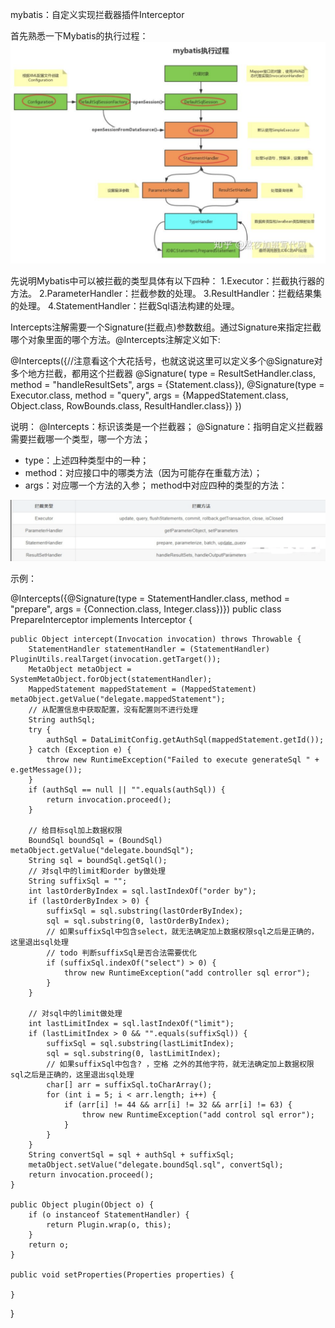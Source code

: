 mybatis：自定义实现拦截器插件Interceptor

首先熟悉一下Mybatis的执行过程：
![image](https://github.com/zhangping3211/cloudevent/blob/main/img/myibatis_process.png)

先说明Mybatis中可以被拦截的类型具体有以下四种：
1.Executor：拦截执行器的方法。
2.ParameterHandler：拦截参数的处理。
3.ResultHandler：拦截结果集的处理。
4.StatementHandler：拦截Sql语法构建的处理。

Intercepts注解需要一个Signature(拦截点)参数数组。通过Signature来指定拦截哪个对象里面的哪个方法。@Intercepts注解定义如下:

@Intercepts({//注意看这个大花括号，也就这说这里可以定义多个@Signature对多个地方拦截，都用这个拦截器
@Signature(
type = ResultSetHandler.class,
method = "handleResultSets",
args = {Statement.class}),
@Signature(type = Executor.class,
method = "query",
args = {MappedStatement.class, Object.class, RowBounds.class, ResultHandler.class})
})

说明：
@Intercepts：标识该类是一个拦截器；
@Signature：指明自定义拦截器需要拦截哪一个类型，哪一个方法；
- type：上述四种类型中的一种；
- method：对应接口中的哪类方法（因为可能存在重载方法）；
- args：对应哪一个方法的入参；
  method中对应四种的类型的方法：

![img](https://github.com/zhangping3211/cloudevent/raw/main/img/method4.png)

示例：

@Intercepts({@Signature(type = StatementHandler.class, method = "prepare", args = {Connection.class, Integer.class})})
public class PrepareInterceptor implements Interceptor {

    public Object intercept(Invocation invocation) throws Throwable {
        StatementHandler statementHandler = (StatementHandler) PluginUtils.realTarget(invocation.getTarget());
        MetaObject metaObject = SystemMetaObject.forObject(statementHandler);
        MappedStatement mappedStatement = (MappedStatement) metaObject.getValue("delegate.mappedStatement");
        // 从配置信息中获取配置，没有配置则不进行处理
        String authSql;
        try {
            authSql = DataLimitConfig.getAuthSql(mappedStatement.getId());
        } catch (Exception e) {
            throw new RuntimeException("Failed to execute generateSql " + e.getMessage());
        }
        if (authSql == null || "".equals(authSql)) {
            return invocation.proceed();
        }

        // 给目标sql加上数据权限
        BoundSql boundSql = (BoundSql) metaObject.getValue("delegate.boundSql");
        String sql = boundSql.getSql();
        // 对sql中的limit和order by做处理
        String suffixSql = "";
        int lastOrderByIndex = sql.lastIndexOf("order by");
        if (lastOrderByIndex > 0) {
            suffixSql = sql.substring(lastOrderByIndex);
            sql = sql.substring(0, lastOrderByIndex);
            // 如果suffixSql中包含select，就无法确定加上数据权限sql之后是正确的，这里退出sql处理
            // todo 判断suffixSql是否合法需要优化
            if (suffixSql.indexOf("select") > 0) {
                throw new RuntimeException("add controller sql error");
            }
        }

        // 对sql中的limit做处理
        int lastLimitIndex = sql.lastIndexOf("limit");
        if (lastLimitIndex > 0 && "".equals(suffixSql)) {
            suffixSql = sql.substring(lastLimitIndex);
            sql = sql.substring(0, lastLimitIndex);
            // 如果suffixSql中包含? ，空格 之外的其他字符，就无法确定加上数据权限sql之后是正确的，这里退出sql处理
            char[] arr = suffixSql.toCharArray();
            for (int i = 5; i < arr.length; i++) {
                if (arr[i] != 44 && arr[i] != 32 && arr[i] != 63) {
                    throw new RuntimeException("add control sql error");
                }
            }
        }
        String convertSql = sql + authSql + suffixSql;
        metaObject.setValue("delegate.boundSql.sql", convertSql);
        return invocation.proceed();
    }

    public Object plugin(Object o) {
        if (o instanceof StatementHandler) {
            return Plugin.wrap(o, this);
        }
        return o;
    }

    public void setProperties(Properties properties) {

    }
}
















